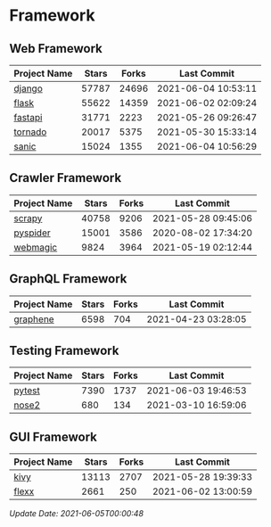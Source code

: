 # Framework

## Web Framework
| Project Name | Stars | Forks | Last Commit |
| ------------ | ----- | ----- | ----------- |
| [django](https://github.com/django/django) | 57787 | 24696 | 2021-06-04 10:53:11 |
| [flask](https://github.com/pallets/flask) | 55622 | 14359 | 2021-06-02 02:09:24 |
| [fastapi](https://github.com/tiangolo/fastapi) | 31771 | 2223 | 2021-05-26 09:26:47 |
| [tornado](https://github.com/tornadoweb/tornado) | 20017 | 5375 | 2021-05-30 15:33:14 |
| [sanic](https://github.com/sanic-org/sanic) | 15024 | 1355 | 2021-06-04 10:56:29 |

## Crawler Framework
| Project Name | Stars | Forks | Last Commit |
| ------------ | ----- | ----- | ----------- |
| [scrapy](https://github.com/scrapy/scrapy) | 40758 | 9206 | 2021-05-28 09:45:06 |
| [pyspider](https://github.com/binux/pyspider) | 15001 | 3586 | 2020-08-02 17:34:20 |
| [webmagic](https://github.com/code4craft/webmagic) | 9824 | 3964 | 2021-05-19 02:12:44 |

## GraphQL Framework
| Project Name | Stars | Forks | Last Commit |
| ------------ | ----- | ----- | ----------- |
| [graphene](https://github.com/graphql-python/graphene) | 6598 | 704 | 2021-04-23 03:28:05 |

## Testing Framework
| Project Name | Stars | Forks | Last Commit |
| ------------ | ----- | ----- | ----------- |
| [pytest](https://github.com/pytest-dev/pytest) | 7390 | 1737 | 2021-06-03 19:46:53 |
| [nose2](https://github.com/nose-devs/nose2) | 680 | 134 | 2021-03-10 16:59:06 |

## GUI Framework
| Project Name | Stars | Forks | Last Commit |
| ------------ | ----- | ----- | ----------- |
| [kivy](https://github.com/kivy/kivy) | 13113 | 2707 | 2021-05-28 19:39:33 |
| [flexx](https://github.com/flexxui/flexx) | 2661 | 250 | 2021-06-02 13:00:59 |

*Update Date: 2021-06-05T00:00:48*